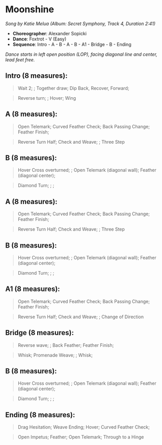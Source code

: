 # Moonshine
*Song by Katie Melua (Album: Secret Symphony, Track 4, Duration 2:41)*

* **Choreographer**: Alexander Sopicki
* **Dance**: Foxtrot - V (Easy)
* **Sequence**: Intro - A - B - A - B - A1 - Bridge - B - Ending

*Dance starts in left open position (LOP), facing diagonal line and center, lead feet free.*

## Intro (8 measures):
> Wait 2; ; Together draw; Dip Back, Recover, Forward;

> Reverse turn; ; Hover; Wing  

## A (8 measures):
> Open Telemark; Curved Feather Check; Back Passing Change; Feather Finish;

> Reverse Turn Half; Check and Weave; ; Three Step

## B (8 measures):
> Hover Cross overturned; ; Open Telemark (diagonal wall); Feather (diagonal center);

> Diamond Turn; ; ;

## A (8 measures):
> Open Telemark; Curved Feather Check; Back Passing Change; Feather Finish;

> Reverse Turn Half; Check and Weave; ; Three Step

## B (8 measures):
> Hover Cross overturned; ; Open Telemark (diagonal wall); Feather (diagonal center);

> Diamond Turn; ; ;

## A1 (8 measures):
> Open Telemark; Curved Feather Check; Back Passing Change; Feather Finish;

> Reverse Turn Half; Check and Weave; ; Change of Direction

## Bridge (8 measures):
> Reverse wave; ; Back Feather; Feather Finish;

> Whisk; Promenade Weave; ; Whisk;

## B (8 measures):
> Hover Cross overturned; ; Open Telemark (diagonal wall); Feather (diagonal center);

> Diamond Turn; ; ;

## Ending (8 measures):
> Drag Hesitation; Weave Ending; Hover; Curved Feather Check;

> Open Impetus; Feather; Open Telemark; Through to a Hinge

